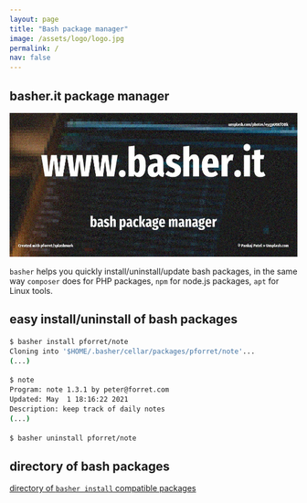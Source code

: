 ```yaml
---
layout: page
title: "Bash package manager"
image: /assets/logo/logo.jpg
permalink: /
nav: false
---
```

## basher.it package manager

![](/assets/logo/logo.jpg)

`basher` helps you quickly install/uninstall/update bash packages, in the same way `composer` does for PHP packages, `npm` for node.js packages, `apt` for Linux tools.

## easy install/uninstall of bash packages

```bash
$ basher install pforret/note
Cloning into '$HOME/.basher/cellar/packages/pforret/note'...
(...)

$ note
Program: note 1.3.1 by peter@forret.com
Updated: May  1 18:16:22 2021
Description: keep track of daily notes
(...)

$ basher uninstall pforret/note

```
## directory of bash packages

[directory of `basher install` compatible packages](/package)

